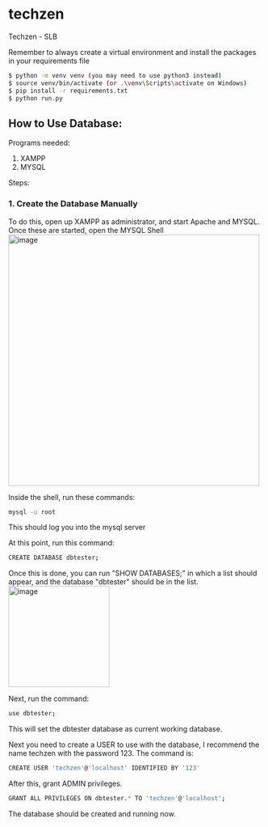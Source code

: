 # techzen
Techzen - SLB 


Remember to always create a virtual environment and install the packages in your requirements file

```bash
$ python -m venv venv (you may need to use python3 instead)
$ source venv/bin/activate (or .\venv\Scripts\activate on Windows)
$ pip install -r requirements.txt 
$ python run.py
```

## How to Use Database:

Programs needed: 
1. XAMPP
2. MYSQL

Steps:

### 1. Create the Database Manually
To do this, open up XAMPP as administrator, and start Apache and MYSQL.
Once these are started, open the MYSQL Shell
<img width="497" alt="image" src="https://user-images.githubusercontent.com/53978750/160508813-410a7057-42f5-4939-b1b3-4ecb534706eb.png">

Inside the shell, run these commands:
```bash
mysql -u root
```
This should log you into the mysql server

At this point, run this command:
```bash
CREATE DATABASE dbtester;
```

Once this is done, you can run "SHOW DATABASES;" in which a list should appear, and the database "dbtester" should be in the list.
<img width="200" alt="image" src="https://user-images.githubusercontent.com/53978750/160509059-891113b5-710a-429e-a24a-6d2f50eef3d7.png">

Next, run the command:
```bash
use dbtester;
```
This will set the dbtester database as current working database.

Next you need to create a USER to use with the database, I recommend the name techzen with the password 123. The command is:
```bash
CREATE USER 'techzen'@'localhost' IDENTIFIED BY '123'
```

After this, grant ADMIN privileges.
```bash
GRANT ALL PRIVILEGES ON dbtester.* TO 'techzen'@'localhost';
```

The database should be created and running now.
